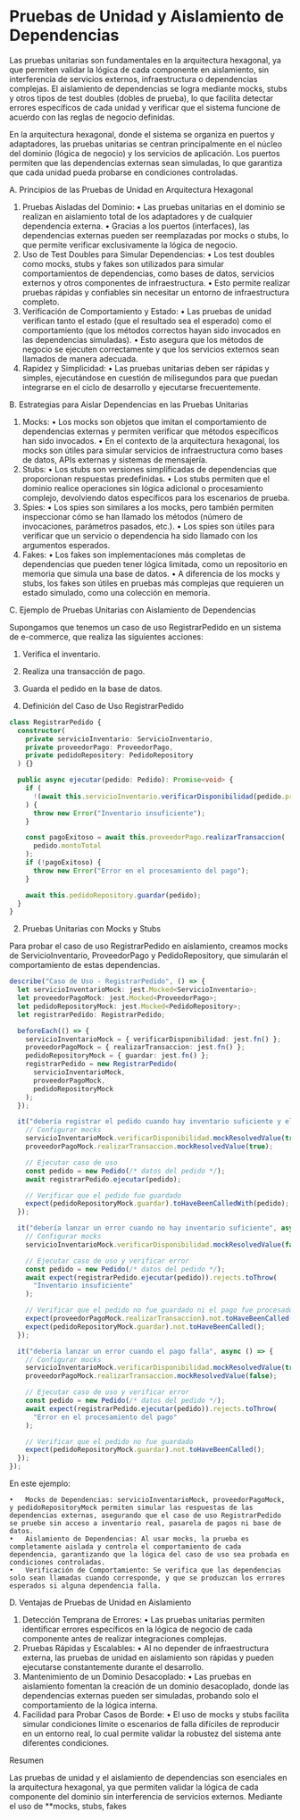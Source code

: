 # Pruebas de Unidad y Aislamiento de Dependencias

Las pruebas unitarias son fundamentales en la arquitectura hexagonal, ya que permiten validar la lógica de cada componente en aislamiento, sin interferencia de servicios externos, infraestructura o dependencias complejas. El aislamiento de dependencias se logra mediante mocks, stubs y otros tipos de test doubles (dobles de prueba), lo que facilita detectar errores específicos de cada unidad y verificar que el sistema funcione de acuerdo con las reglas de negocio definidas.

En la arquitectura hexagonal, donde el sistema se organiza en puertos y adaptadores, las pruebas unitarias se centran principalmente en el núcleo del dominio (lógica de negocio) y los servicios de aplicación. Los puertos permiten que las dependencias externas sean simuladas, lo que garantiza que cada unidad pueda probarse en condiciones controladas.

A. Principios de las Pruebas de Unidad en Arquitectura Hexagonal

1. Pruebas Aisladas del Dominio:
   • Las pruebas unitarias en el dominio se realizan en aislamiento total de los adaptadores y de cualquier dependencia externa.
   • Gracias a los puertos (interfaces), las dependencias externas pueden ser reemplazadas por mocks o stubs, lo que permite verificar exclusivamente la lógica de negocio.
2. Uso de Test Doubles para Simular Dependencias:
   • Los test doubles como mocks, stubs y fakes son utilizados para simular comportamientos de dependencias, como bases de datos, servicios externos y otros componentes de infraestructura.
   • Esto permite realizar pruebas rápidas y confiables sin necesitar un entorno de infraestructura completo.
3. Verificación de Comportamiento y Estado:
   • Las pruebas de unidad verifican tanto el estado (que el resultado sea el esperado) como el comportamiento (que los métodos correctos hayan sido invocados en las dependencias simuladas).
   • Esto asegura que los métodos de negocio se ejecuten correctamente y que los servicios externos sean llamados de manera adecuada.
4. Rapidez y Simplicidad:
   • Las pruebas unitarias deben ser rápidas y simples, ejecutándose en cuestión de milisegundos para que puedan integrarse en el ciclo de desarrollo y ejecutarse frecuentemente.

B. Estrategias para Aislar Dependencias en las Pruebas Unitarias

1. Mocks:
   • Los mocks son objetos que imitan el comportamiento de dependencias externas y permiten verificar que métodos específicos han sido invocados.
   • En el contexto de la arquitectura hexagonal, los mocks son útiles para simular servicios de infraestructura como bases de datos, APIs externas y sistemas de mensajería.
2. Stubs:
   • Los stubs son versiones simplificadas de dependencias que proporcionan respuestas predefinidas.
   • Los stubs permiten que el dominio realice operaciones sin lógica adicional o procesamiento complejo, devolviendo datos específicos para los escenarios de prueba.
3. Spies:
   • Los spies son similares a los mocks, pero también permiten inspeccionar cómo se han llamado los métodos (número de invocaciones, parámetros pasados, etc.).
   • Los spies son útiles para verificar que un servicio o dependencia ha sido llamado con los argumentos esperados.
4. Fakes:
   • Los fakes son implementaciones más completas de dependencias que pueden tener lógica limitada, como un repositorio en memoria que simula una base de datos.
   • A diferencia de los mocks y stubs, los fakes son útiles en pruebas más complejas que requieren un estado simulado, como una colección en memoria.

C. Ejemplo de Pruebas Unitarias con Aislamiento de Dependencias

Supongamos que tenemos un caso de uso RegistrarPedido en un sistema de e-commerce, que realiza las siguientes acciones:

1. Verifica el inventario.
2. Realiza una transacción de pago.
3. Guarda el pedido en la base de datos.

4. Definición del Caso de Uso RegistrarPedido

```typescript
class RegistrarPedido {
  constructor(
    private servicioInventario: ServicioInventario,
    private proveedorPago: ProveedorPago,
    private pedidoRepository: PedidoRepository
  ) {}

  public async ejecutar(pedido: Pedido): Promise<void> {
    if (
      !(await this.servicioInventario.verificarDisponibilidad(pedido.productos))
    ) {
      throw new Error("Inventario insuficiente");
    }

    const pagoExitoso = await this.proveedorPago.realizarTransaccion(
      pedido.montoTotal
    );
    if (!pagoExitoso) {
      throw new Error("Error en el procesamiento del pago");
    }

    await this.pedidoRepository.guardar(pedido);
  }
}
```

2. Pruebas Unitarias con Mocks y Stubs

Para probar el caso de uso RegistrarPedido en aislamiento, creamos mocks de ServicioInventario, ProveedorPago y PedidoRepository, que simularán el comportamiento de estas dependencias.

```typescript
describe("Caso de Uso - RegistrarPedido", () => {
  let servicioInventarioMock: jest.Mocked<ServicioInventario>;
  let proveedorPagoMock: jest.Mocked<ProveedorPago>;
  let pedidoRepositoryMock: jest.Mocked<PedidoRepository>;
  let registrarPedido: RegistrarPedido;

  beforeEach(() => {
    servicioInventarioMock = { verificarDisponibilidad: jest.fn() };
    proveedorPagoMock = { realizarTransaccion: jest.fn() };
    pedidoRepositoryMock = { guardar: jest.fn() };
    registrarPedido = new RegistrarPedido(
      servicioInventarioMock,
      proveedorPagoMock,
      pedidoRepositoryMock
    );
  });

  it("debería registrar el pedido cuando hay inventario suficiente y el pago es exitoso", async () => {
    // Configurar mocks
    servicioInventarioMock.verificarDisponibilidad.mockResolvedValue(true);
    proveedorPagoMock.realizarTransaccion.mockResolvedValue(true);

    // Ejecutar caso de uso
    const pedido = new Pedido(/* datos del pedido */);
    await registrarPedido.ejecutar(pedido);

    // Verificar que el pedido fue guardado
    expect(pedidoRepositoryMock.guardar).toHaveBeenCalledWith(pedido);
  });

  it("debería lanzar un error cuando no hay inventario suficiente", async () => {
    // Configurar mocks
    servicioInventarioMock.verificarDisponibilidad.mockResolvedValue(false);

    // Ejecutar caso de uso y verificar error
    const pedido = new Pedido(/* datos del pedido */);
    await expect(registrarPedido.ejecutar(pedido)).rejects.toThrow(
      "Inventario insuficiente"
    );

    // Verificar que el pedido no fue guardado ni el pago fue procesado
    expect(proveedorPagoMock.realizarTransaccion).not.toHaveBeenCalled();
    expect(pedidoRepositoryMock.guardar).not.toHaveBeenCalled();
  });

  it("debería lanzar un error cuando el pago falla", async () => {
    // Configurar mocks
    servicioInventarioMock.verificarDisponibilidad.mockResolvedValue(true);
    proveedorPagoMock.realizarTransaccion.mockResolvedValue(false);

    // Ejecutar caso de uso y verificar error
    const pedido = new Pedido(/* datos del pedido */);
    await expect(registrarPedido.ejecutar(pedido)).rejects.toThrow(
      "Error en el procesamiento del pago"
    );

    // Verificar que el pedido no fue guardado
    expect(pedidoRepositoryMock.guardar).not.toHaveBeenCalled();
  });
});
```

En este ejemplo:

    •	Mocks de Dependencias: servicioInventarioMock, proveedorPagoMock, y pedidoRepositoryMock permiten simular las respuestas de las dependencias externas, asegurando que el caso de uso RegistrarPedido se pruebe sin acceso a inventario real, pasarela de pagos ni base de datos.
    •	Aislamiento de Dependencias: Al usar mocks, la prueba es completamente aislada y controla el comportamiento de cada dependencia, garantizando que la lógica del caso de uso sea probada en condiciones controladas.
    •	Verificación de Comportamiento: Se verifica que las dependencias solo sean llamadas cuando corresponde, y que se produzcan los errores esperados si alguna dependencia falla.

D. Ventajas de Pruebas de Unidad en Aislamiento

1. Detección Temprana de Errores:
   • Las pruebas unitarias permiten identificar errores específicos en la lógica de negocio de cada componente antes de realizar integraciones complejas.
2. Pruebas Rápidas y Escalables:
   • Al no depender de infraestructura externa, las pruebas de unidad en aislamiento son rápidas y pueden ejecutarse constantemente durante el desarrollo.
3. Mantenimiento de un Dominio Desacoplado:
   • Las pruebas en aislamiento fomentan la creación de un dominio desacoplado, donde las dependencias externas pueden ser simuladas, probando solo el comportamiento de la lógica interna.
4. Facilidad para Probar Casos de Borde:
   • El uso de mocks y stubs facilita simular condiciones límite o escenarios de falla difíciles de reproducir en un entorno real, lo cual permite validar la robustez del sistema ante diferentes condiciones.

Resumen

Las pruebas de unidad y el aislamiento de dependencias son esenciales en la arquitectura hexagonal, ya que permiten validar la lógica de cada componente del dominio sin interferencia de servicios externos. Mediante el uso de \*\*mocks, stubs, fakes
